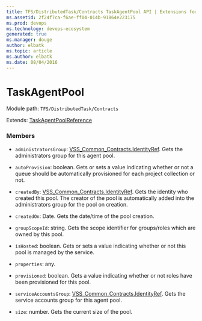 ```yaml
---
title: TFS/DistributedTask/Contracts TaskAgentPool API | Extensions for Azure DevOps Services
ms.assetid: 2f24f7ca-f6ae-ff04-014b-91864e223175
ms.prod: devops
ms.technology: devops-ecosystem
generated: true
ms.manager: douge
author: elbatk
ms.topic: article
ms.author: elbatk
ms.date: 08/04/2016
---
```


# TaskAgentPool

Module path: `TFS/DistributedTask/Contracts`

Extends: [TaskAgentPoolReference](../../../TFS/DistributedTask/Contracts/TaskAgentPoolReference.md)

### Members

* `administratorsGroup`: [VSS_Common_Contracts.IdentityRef](../../../VSS/WebApi/Contracts/IdentityRef.md). Gets the administrators group for this agent pool.

* `autoProvision`: boolean. Gets or sets a value indicating whether or not a queue should be automatically provisioned for each project collection or not.

* `createdBy`: [VSS_Common_Contracts.IdentityRef](../../../VSS/WebApi/Contracts/IdentityRef.md). Gets the identity who created this pool. The creator of the pool is automatically added into the administrators group for the pool on creation.

* `createdOn`: Date. Gets the date/time of the pool creation.

* `groupScopeId`: string. Gets the scope identifier for groups/roles which are owned by this pool.

* `isHosted`: boolean. Gets or sets a value indicating whether or not this pool is managed by the service.

* `properties`: any. 

* `provisioned`: boolean. Gets a value indicating whether or not roles have been provisioned for this pool.

* `serviceAccountsGroup`: [VSS_Common_Contracts.IdentityRef](../../../VSS/WebApi/Contracts/IdentityRef.md). Gets the service accounts group for this agent pool.

* `size`: number. Gets the current size of the pool.

